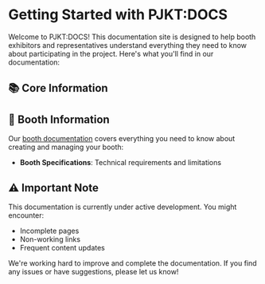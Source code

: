 # Getting Started with PJKT:DOCS

Welcome to PJKT:DOCS! This documentation site is designed to help booth exhibitors and representatives understand everything they need to know about participating in the project. Here's what you'll find in our documentation:

## 📚 Core Information

<!-- - **[Getting Started Guide](/info/getting-started)**: Essential information for all participants -->

## 🎪 Booth Information

Our [booth documentation](/booths) covers everything you need to know about creating and managing your booth:

- **Booth Specifications**: Technical requirements and limitations

## ⚠️ Important Note

This documentation is currently under active development. You might encounter:
- Incomplete pages
- Non-working links
- Frequent content updates

We're working hard to improve and complete the documentation. If you find any issues or have suggestions, please let us know!